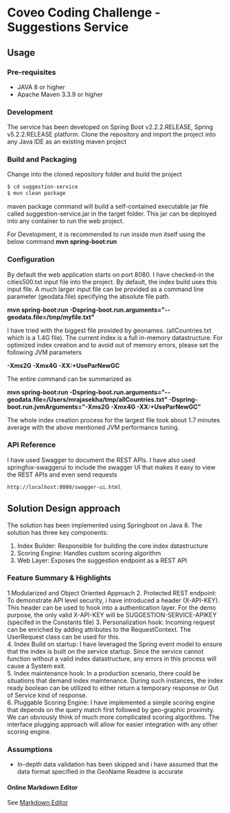# Coveo Coding Challenge - Suggestions Service

## Usage
### Pre-requisites
 - JAVA 8 or higher 
 - Apache Maven 3.3.9 or higher
### Development
The service has been developed on Spring Boot v2.2.2.RELEASE, Spring v5.2.2.RELEASE platform.  Clone the repository and import the project into any Java IDE as an existing maven project
### Build and Packaging
Change into the cloned repository folder and build the project
```sh
$ cd suggestion-service
$ mvn clean package
``` 
maven package command will build a self-contained executable jar file called suggestion-service.jar in the target folder.  This jar can be deployed into any container to run the web project.

For Development, it is recommended to run inside mvn itself using the below command
**mvn spring-boot:run**

### Configuration
By default the web application starts on port 8080.  I have checked-in the cities500.txt input file into the project.  By default, the index build uses this input file.
A much larger input file can be provided as a command line parameter (geodata.file) specifying the absolute file path.   
 
**mvn spring-boot:run -Dspring-boot.run.arguments="--geodata.file=/tmp/myfile.txt"**    

I have tried with the biggest file provided by geonames.  (allCountries.txt which is a 1.4G file).  The current index is a full in-memory datastructure.  For optimized index creation and to avoid out of memory errors, please set the following JVM parameters   

**-Xms2G -Xmx4G  -XX:+UseParNewGC**   

The entire command can be summarized as    

**mvn spring-boot:run -Dspring-boot.run.arguments="--geodata.file=/Users/mrajasekha/tmp/allCountries.txt" -Dspring-boot.run.jvmArguments="-Xms2G -Xmx4G  -XX:+UseParNewGC"**    


The whole index creation process for the largest file took about 1.7 minutes average with the above mentioned JVM performance tuning.

### API Reference
I have used Swagger to document the REST APIs.  I have also used springfox-swaggerui to include
the swagger UI that makes it easy to view the REST APIs and even send requests

```sh
http://localhost:8080/swagger-ui.html
``` 

## Solution Design approach
The solution has been implemented using Springboot on Java 8.  The solution has three key components:
1. Index Builder: Responsible for building the core index datastructure
2. Scoring Engine: Handles custom scoring algorithm
3. Web Layer: Exposes the suggestion endpoint as a REST API


### Feature Summary & Highlights      
1.Modularized and Object Oriented Approach
2. Protected REST endpoint: To demonstrate API level security, i have introduced a header (X-API-KEY).  This header can be used to hook into a authentication layer. For the demo purpose, the only valid X-API-KEY will be SUGGESTION-SERVICE-APIKEY (specifed in the Constants file)
3. Personalization hook: Incoming request can be enriched by adding attributes to the RequestContext. The UserRequest class can be used for this.  
4. Index Build on startup:  I have leveraged the Spring event model to ensure that the index is built on the service startup.  Since the service cannot function without a valid index datastructure, any errors in this process will cause a System exit.   
5. Index maintenance hook:  In a production scenario, there could be situations that demand index maintenance.  During such instances, the index ready boolean can be utilized to either return a temporary response or Out of Service kind of response.  
6. Pluggable Scoring Engine:  I have implemented a simple scoring engine that depends on the query match first followed by geo-graphic proximity.  We can obviously think of much more complicated scoring algorithms.  The interface plugging approach will allow for easier integration with any other scoring engine.
### Assumptions
  - In-depth data validation has been skipped and i have assumed that the data format specified in the GeoName Readme is accurate
#### Online Markdown Editor
See [Markdown Editor](https://dillinger.io/)